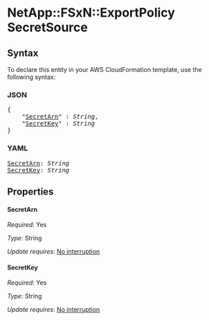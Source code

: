 # NetApp::FSxN::ExportPolicy SecretSource

## Syntax

To declare this entity in your AWS CloudFormation template, use the following syntax:

### JSON

<pre>
{
    "<a href="#secretarn" title="SecretArn">SecretArn</a>" : <i>String</i>,
    "<a href="#secretkey" title="SecretKey">SecretKey</a>" : <i>String</i>
}
</pre>

### YAML

<pre>
<a href="#secretarn" title="SecretArn">SecretArn</a>: <i>String</i>
<a href="#secretkey" title="SecretKey">SecretKey</a>: <i>String</i>
</pre>

## Properties

#### SecretArn

_Required_: Yes

_Type_: String

_Update requires_: [No interruption](https://docs.aws.amazon.com/AWSCloudFormation/latest/UserGuide/using-cfn-updating-stacks-update-behaviors.html#update-no-interrupt)

#### SecretKey

_Required_: Yes

_Type_: String

_Update requires_: [No interruption](https://docs.aws.amazon.com/AWSCloudFormation/latest/UserGuide/using-cfn-updating-stacks-update-behaviors.html#update-no-interrupt)

